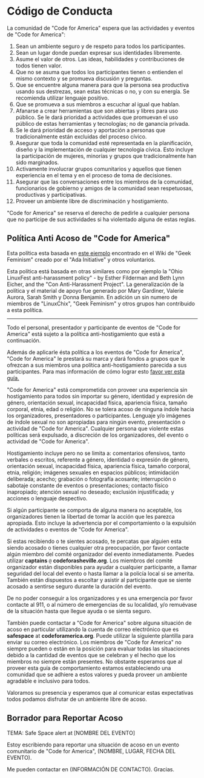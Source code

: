 # Código de Conducta

La comunidad de "Code for America" espera que las actividades y eventos de "Code for America":

1. Sean un ambiente seguro y de respeto para todos los participantes.
2. Sean un lugar donde puedan expresar sus identidades libremente.
3. Asume el valor de otros. Las ideas, habilidades y contribuciones de todos tienen valor.
4. Que no se asuma que todos los participantes tienen o entienden el mismo contexto y se promueva discusión y preguntas.
5. Que se encuentre alguna manera para que la persona sea productiva usando sus destrezas, sean estas técnicas o no, y con su energía. Se recomienda utilizar lenguaje positivo.
6. Que se promueva a sus miembros a escuchar al igual que hablan.
7. Afanarse a crear herramientas que son abiertas y libres para uso público. Se le dará prioridad a actividades que promuevan el uso público de estas herramientas y tecnologías; no de ganancia privada.
8. Se le dará prioridad de acceso y aportación a personas que tradicionalmente están excluidas del proceso cívico.
9. Asegurar que toda la comunidad esté representada en la planificación, diseño y la implementación de cualquier tecnología cívica. Esto incluye la participación de mujeres, minorías y grupos que tradicionalmente han sido marginados.
10. Activamente involucrar grupos comunitarios y aquellos que tienen experiencia en el tema y en el proceso de toma de decisiones.
11. Asegurar que las conversaciones entre los miembros de la comunidad, funcionarios de gobierno y amigos de la comunidad sean respetuosas, productivas y participativas.
12. Proveer un ambiente libre de discriminación y hostigamiento.

"Code for America" se reserva el derecho de pedirle a cualquier persona que no participe de sus actividades si ha violentado alguna de estas reglas.

## Política Anti Acoso de "Code for America"

Esta política esta basada en [este ejemplo](http://geekfeminism.wikia.com/wiki/Conference_anti-harassment/Policy) encontrado en el Wiki de "Geek Feminism" creado por el "Ada Initiative" y otros voluntarios.

Esta política está basada en otras similares como por ejemplo la
"Ohio LinuxFest anti-harassment policy" - by Esther Filderman and Beth Lynn Eicher, and the "Con Anti-Harassment Project". La generalización de la política y el material de apoyo fue generado por Mary Gardiner, Valerie Aurora, Sarah Smith y Donna Benjamin. En adición un sin numero de miembros de "LinuxChix", "Geek Feminism" y otros grupos han contribuido a esta política.

----

Todo el personal, presentador y participante de eventos de "Code for America" está sujeto a la política anti-hostigamiento que está a continuación.

Además de aplicarle ésta política a los eventos de "Code for America", "Code for America" le prestará su marca y dará fondos a grupos que le ofrezcan a sus miembros una política anti-hostigamiento parecida a sus participantes. Para mas información de cómo lograr esto [favor ver esta guía.](https://docs.google.com/a/codeforamerica.org/document/d/1Zg2FDt7awgfCmdcbzMwKHMb1A7KDOhs_z7ibCb3TLLQ/edit)

"Code for America" está comprometida con proveer una experiencia sin hostigamiento para todos sin importar su género, identidad y expresión de género, orientación sexual, incapacidad física, apariencia física, tamaño corporal, etnia, edad o religión. No se tolera acoso de ninguna índole hacia los organizadores, presentadores o participantes. Lenguaje y/o imágenes de índole sexual no son apropiadas para ningún evento, presentación o actividad de "Code for America". Cualquier persona que violente estas políticas será expulsado, a discreción de los organizadores, del evento o actividad de "Code for America".

Hostigamiento incluye pero no se limita a: comentarios ofensivos, tanto verbales o escritos, referente a género, identidad o expresión de género, orientación sexual, incapacidad física, apariencia física, tamaño corporal, etnia, religión; imágenes sexuales en espacios públicos; intimidación deliberada; acecho; grabación o fotografía acosante; interrupción o sabotaje constante de eventos o presentaciones; contacto físico inapropiado; atención sexual no deseado; exclusión injustificada; y acciones o lenguaje despectivo.

Si algún participante se comporta de alguna manera no aceptable, los organizadores tienen la libertad de tomar la acción que les parezca apropiada. Esto incluye la advertencia por el comportamiento o la expulsión de actividades o eventos de "Code for America".

Si estas recibiendo o te sientes acosado, te percatas que alguien esta siendo acosado o tienes cualquier otra preocupación, por favor contacte algún miembro del comité organizador del evento inmediatamente. Puedes utilizar **captains** `@` **codeforasheville.org**. Los miembros del comité organizador están disponibles para ayudar a cualquier participante, a llamar seguridad del local del evento o hasta llamar a la policía local si se amerita. También están dispuestos a escoltar y asistir al participante que se siente acosado a sentirse seguro durante la duración del evento.

De no poder conseguir a los organizadores y es una emergencia por favor contacte al 911, o al número de emergencias de su localidad, y/o remuévase de la situación hasta que llegue ayuda o se sienta seguro.

También puede contactar a "Code for America" sobre alguna situación de acoso en particular utilizando la cuenta de correo electrónico que es **safespace** at **codeforamerica.org**. Puede utilizar la siguiente plantilla para enviar su correo electrónico. Los miembros de "Code for America" no siempre pueden o están en la posición para evaluar todas las situaciones debido a la cantidad de eventos que se celebran y el hecho que los miembros no siempre están presentes. No obstante esperamos que al proveer esta guía de comportamiento estamos estableciendo una comunidad que se adhiere a estos valores y pueda proveer un ambiente agradable e inclusivo para todos.

Valoramos su presencia y esperamos que al comunicar estas expectativas todos podamos disfrutar de un ambiente libre de acoso.

## Borrador para Reportar Acoso

TEMA: Safe Space alert at [NOMBRE DEL EVENTO]

Estoy escribiendo para reportar una situación de acoso en un evento comunitario de "Code for America", (NOMBRE, LUGAR, FECHA DEL EVENTO).

Me pueden contactar en (INFORMACIÓN DE CONTACTO). Gracias.
